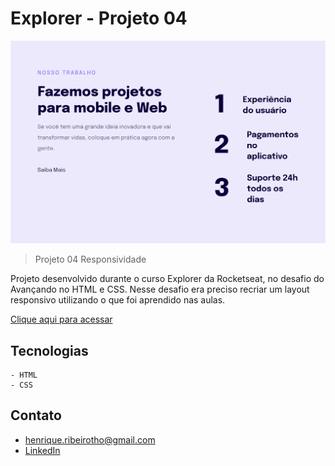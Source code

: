 # Explorer - Projeto 04

![preview](./.github/preview.png)

> Projeto 04 Responsividade

Projeto desenvolvido durante o curso Explorer da Rocketseat, no desafio do Avançando no HTML e CSS. Nesse desafio era preciso recriar um layout responsivo utilizando o que foi aprendido nas aulas.



[Clique aqui para acessar](https://henriquetho.github.io/projeto04-responsiveness/)

## Tecnologias

    - HTML
    - CSS

## Contato

- henrique.ribeirotho@gmail.com
- [LinkedIn](https://www.linkedin.com/in/henrique-thomazin-068922162/)